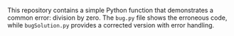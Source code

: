 This repository contains a simple Python function that demonstrates a common error: division by zero. The `bug.py` file shows the erroneous code, while `bugSolution.py` provides a corrected version with error handling.